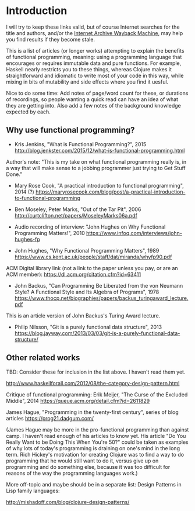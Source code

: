 # Introduction

I will try to keep these links valid, but of course Internet searches
for the title and authors, and/or the [Internet Archive Wayback
Machine](https://archive.org/), may help you find results if they
become stale.

This is a list of articles (or longer works) attempting to explain the
benefits of functional programming, meaning: using a programming
language that encourages or requires immutable data and pure
functions.  For example, Haskell nearly restricts you to these things,
whereas Clojure makes it straightforward and idiomatic to write most
of your code in this way, while mixing in bits of mutability and side
effects where you find it uesful.

Nice to do some time: Add notes of page/word count for these, or
durations of recordings, so people wanting a quick read can have an
idea of what they are getting into.  Also add a few notes of the
background knowledge expected by each.


## Why use functional programming?

+ Kris Jenkins, "What is Functional Programming?", 2015
  http://blog.jenkster.com/2015/12/what-is-functional-programming.html

Author's note: "This is my take on what functional programming really
is, in a way that will make sense to a jobbing programmer just trying
to Get Stuff Done."


+ Mary Rose Cook, "A practical introduction to functional programming", 2014 (?)
  https://maryrosecook.com/blog/post/a-practical-introduction-to-functional-programming


+ Ben Moseley, Peter Marks, "Out of the Tar Pit", 2006
  http://curtclifton.net/papers/MoseleyMarks06a.pdf


+ Audio recording of interview: "John Hughes on Why Functional
  Programming Matters!", 2010
  https://www.infoq.com/interviews/john-hughes-fp


+ John Hughes, "Why Functional Programming Matters", 1989
  https://www.cs.kent.ac.uk/people/staff/dat/miranda/whyfp90.pdf

ACM Digital library link (not a link to the paper unless you pay, or are an ACM member): https://dl.acm.org/citation.cfm?id=63411



+ John Backus, "Can Programming Be Liberated from the von Neumann Style?
  A Functional Style and Its Algebra of Programs", 1978
  https://www.thocp.net/biographies/papers/backus_turingaward_lecture.pdf

This is an article version of John Backus's Turing Award lecture.


+ Philip Nilsson, "Git is a purely functional data structure", 2013
  https://blog.jayway.com/2013/03/03/git-is-a-purely-functional-data-structure/



## Other related works

TBD: Consider these for inclusion in the list above.  I haven't read
them yet.

http://www.haskellforall.com/2012/08/the-category-design-pattern.html


Critique of functional programming: Erik Meijer, "The Curse of the
Excluded Middle", 2014 https://queue.acm.org/detail.cfm?id=2611829


James Hague, "Programming in the twenty-first century", series of blog articles
https://prog21.dadgum.com/

(James Hague may be more in the pro-functional programming than
against camp.  I haven't read enough of his articles to know yet.  His
article "Do You Really Want to be Doing This When You're 50?" could be
taken as examples of why lots of today's programming is draining on
one's mind in the long term.  Rich Hickey's motivation for creating
Clojure was to find a way to do programming that he would still want
to do it, versus give up on programming and do something else, because
it was too difficult for reasons of the way the programming languages
work.)



More off-topic and maybe should be in a separate list: Design Patterns
in Lisp family languages:

http://mishadoff.com/blog/clojure-design-patterns/
